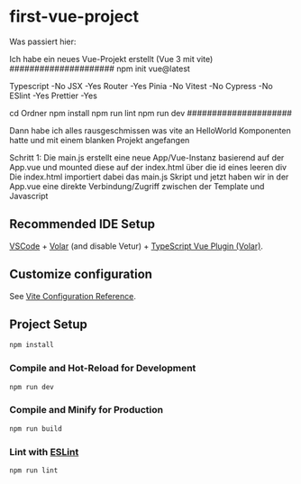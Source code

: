 # first-vue-project
Was passiert hier:

Ich habe ein neues Vue-Projekt erstellt (Vue 3 mit vite)
#####################
npm init vue@latest

Typescript  -No 
JSX         -Yes 
Router      -Yes
Pinia       -No
Vitest      -No
Cypress     -No
ESlint      -Yes
Prettier    -Yes 

cd Ordner
npm install
npm run lint
npm run dev
#####################

Dann habe ich alles rausgeschmissen was vite an HelloWorld Komponenten hatte und mit einem blanken Projekt angefangen

Schritt 1:
Die main.js erstellt eine neue App/Vue-Instanz basierend auf der App.vue und mounted diese auf der index.html über die id eines leeren div
Die index.html importiert dabei das main.js Skript und jetzt haben wir in der App.vue eine direkte Verbindung/Zugriff zwischen der Template und Javascript 


## Recommended IDE Setup

[VSCode](https://code.visualstudio.com/) + [Volar](https://marketplace.visualstudio.com/items?itemName=johnsoncodehk.volar) (and disable Vetur) + [TypeScript Vue Plugin (Volar)](https://marketplace.visualstudio.com/items?itemName=johnsoncodehk.vscode-typescript-vue-plugin).

## Customize configuration

See [Vite Configuration Reference](https://vitejs.dev/config/).

## Project Setup

```sh
npm install
```

### Compile and Hot-Reload for Development

```sh
npm run dev
```

### Compile and Minify for Production

```sh
npm run build
```

### Lint with [ESLint](https://eslint.org/)

```sh
npm run lint
```
